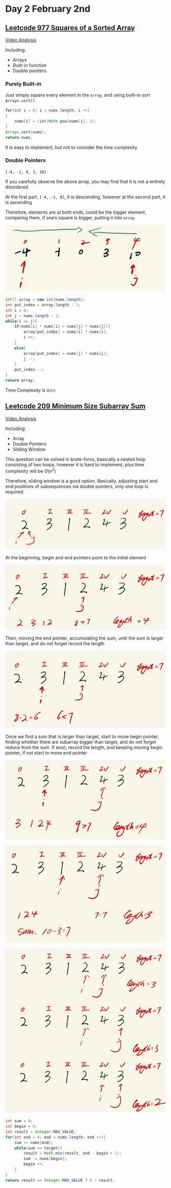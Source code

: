 # Day 2 February 2nd

## [Leetcode 977 Squares of a Sorted Array](https://leetcode.com/problems/squares-of-a-sorted-array/)

[Video Analysis](https://www.bilibili.com/video/BV1QB4y1D7ep/?vd_source=e8f9779956746463d5471d7c18ccae92)

Including:

- Arrays
- Built-in function
- Double pointers

### Purely Built-in

Just simply square every element in the `array`, and using built-in sort `Arrays.sort()`

```java
for(int i = 0; i < nums.length; i ++)
{
    nums[i] = (int)Math.pow(nums[i], 2);
}
Arrays.sort(nums);
return nums;
```

It is easy to implement, but not to consider the time complexity

### Double Pointers

`[-4, -1, 0, 3, 10]`

If you carefully observe the above array, you may find that it is not a entirely disordered

At the first part, `[-4, -1, 0]`, it is descending, however at the second part, it is ascending

Therefore, elements are at both ends, could be the bigger element, comparing them, if one’s square is bigger, putting it into `array`

![Untitled](../picture/Februrary%20Second/Untitled.jpeg)

```java
int[] array = new int[nums.length];
int put_index = array.length - 1;
int i = 0;
int j = nums.length - 1;
while(i <= j){
    if(nums[i] * nums[i] > nums[j] * nums[j]){
        array[put_index] = nums[i] * nums[i];
        i ++;
    }
    else{
        array[put_index] = nums[j] * nums[j];
        j --;
    }
    put_index --;
}
return array;
```

Time Complexity is `O(n)`

## [Leetcode 209 Minimum Size Subarray Sum](https://leetcode.com/problems/minimum-size-subarray-sum/)

[Video Analysis](https://www.bilibili.com/video/BV1tZ4y1q7XE/?spm_id_from=333.788&vd_source=e8f9779956746463d5471d7c18ccae92)

Including:

- Array
- Double Pointers
- Sliding Window

This question can be solved in brute-force, basically a nested loop consisting of two loops, however it is hard to implement, plus time complexity will be $O(n^2)$

Therefore, sliding window is a good option. Basically, adjusting start and end positions of subsequences via double pointers, only one loop is required.

![Untitled](../picture/Februrary%20Second/Untitled%201.jpeg)

At the beginning, begin and end pointers point to the initial element

![Untitled](../picture/Februrary%20Second/Untitled%202.jpeg)

Then, moving the end pointer, accumulating the sum, until the sum is larger than target, and do not forget record the length

![Untitled](../picture/Februrary%20Second/Untitled%203.jpeg)

Once we find a sum that is larger than target, start to move begin pointer, finding whether there are subarray bigger than target, and do not forget reduce from the sum. If exist, record the length, and keeping moving begin pointer, if not start to move end pointer

![Untitled](../picture/Februrary%20Second/Untitled%204.jpeg)

![Untitled](../picture/Februrary%20Second/Untitled%205.jpeg)

![Untitled](../picture/Februrary%20Second/Untitled%206.jpeg)

```java
int sum = 0;
int begin = 0;
int result = Integer.MAX_VALUE;
for(int end = 0; end < nums.length; end ++){
    sum += nums[end];
    while(sum >= target){
        result = Math.min(result, end - begin + 1);
        sum -= nums[begin];
        begin ++;
    }
}
return result == Integer.MAX_VALUE ? 0 : result;
```
